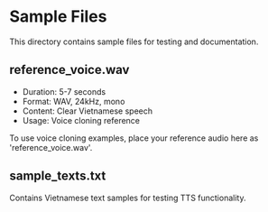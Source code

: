 # Sample Files

This directory contains sample files for testing and documentation.

## reference_voice.wav
- Duration: 5-7 seconds
- Format: WAV, 24kHz, mono
- Content: Clear Vietnamese speech
- Usage: Voice cloning reference

To use voice cloning examples, place your reference audio here as 'reference_voice.wav'.

## sample_texts.txt
Contains Vietnamese text samples for testing TTS functionality.
